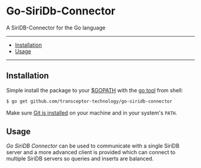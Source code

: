 # Go-SiriDb-Connector

A SiriDB-Connector for the Go language

---------------------------------------
  * [Installation](#installation)
  * [Usage](#usage)
---------------------------------------

## Installation
Simple install the package to your [$GOPATH](https://github.com/golang/go/wiki/GOPATH "GOPATH") with the [go tool](https://golang.org/cmd/go/ "go command") from shell:
```bash
$ go get github.com/transceptor-technology/go-siridb-connector
```
Make sure [Git is installed](https://git-scm.com/downloads) on your machine and in your system's `PATH`.

## Usage
_Go SiriDB Connector_ can be used to communicate with a single SiriDB server and a more advanced client is provided which can connect to multiple SiriDB servers so queries and inserts are balanced.

